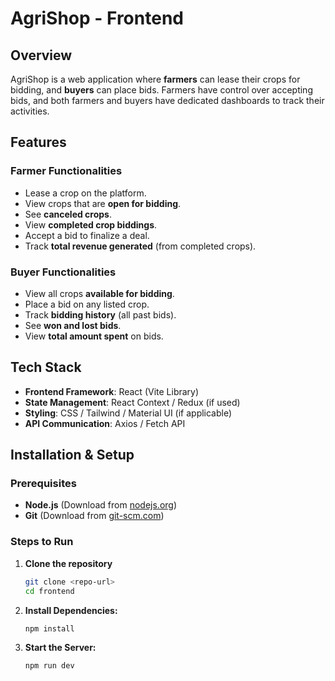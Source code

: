 # AgriShop - Frontend  

## Overview  
AgriShop is a web application where **farmers** can lease their crops for bidding, and **buyers** can place bids. Farmers have control over accepting bids, and both farmers and buyers have dedicated dashboards to track their activities.  

## Features  

### **Farmer Functionalities**  
- Lease a crop on the platform.  
- View crops that are **open for bidding**.  
- See **canceled crops**.  
- View **completed crop biddings**.  
- Accept a bid to finalize a deal.  
- Track **total revenue generated** (from completed crops).  

### **Buyer Functionalities**  
- View all crops **available for bidding**.  
- Place a bid on any listed crop.  
- Track **bidding history** (all past bids).  
- See **won and lost bids**.  
- View **total amount spent** on bids.  

## Tech Stack  
- **Frontend Framework**: React (Vite Library)  
- **State Management**: React Context / Redux (if used)  
- **Styling**: CSS / Tailwind / Material UI (if applicable)  
- **API Communication**: Axios / Fetch API  

## Installation & Setup  

### **Prerequisites**  
- **Node.js** (Download from [nodejs.org](https://nodejs.org/))  
- **Git** (Download from [git-scm.com](https://git-scm.com/))  

### **Steps to Run**  

1. **Clone the repository**  
   ```bash
   git clone <repo-url>
   cd frontend
2. **Install Dependencies:**
   ```bash
   npm install
   ```
3. **Start the Server:**
   ```bash
   npm run dev
   ```

